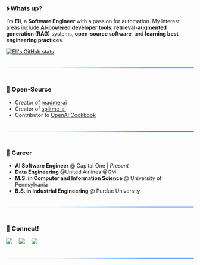 ### 🌀 Whats up?

I’m **Eli**, a **Software Engineer** with a passion for automation. My interest areas include **AI-powered developer tools**, **retrieval-augmented generation (RAG)** systems, **open-source software**, and **learning best engineering practices**.

[![Eli's GitHub stats](https://github-readme-stats.vercel.app/api?username=eli64s)](https://github.com/anuraghazra/github-readme-stats)

<div align="center">
  <img src="https://raw.githubusercontent.com/eli64s/eli64s/d866f2bb05b0fb1ade80d7b97524fa351fa58050/assets/svg/line.svg" alt="separator" width="100%" height="3px" style="margin: 20px 0;">
</div>

### 💠 Open-Source

- Creator of [readme-ai]
- Creator of [splitme-ai]
- Contributor to [OpenAI Cookbook][openai-cookbook]

<div align="center">
  <img src="https://raw.githubusercontent.com/eli64s/eli64s/d866f2bb05b0fb1ade80d7b97524fa351fa58050/assets/svg/line.svg" alt="separator" width="100%" height="3px" style="margin: 20px 0;">
</div>

### 🔷 Career

- **AI Software Engineer** @ Capital One | _Present_
- **Data Engineering** @United Airlines @GM
- **M.S. in Computer and Information Science** @ University of Pennsylvania
- **B.S. in Industrial Engineering** @ Purdue University

<div align="center">
  <img src="https://raw.githubusercontent.com/eli64s/eli64s/d866f2bb05b0fb1ade80d7b97524fa351fa58050/assets/svg/line.svg" alt="separator" width="100%" height="3px" style="margin: 20px 0;">
</div>

### 🔵 Connect!

[<img src="https://www.svgrepo.com/show/46214/email.svg" width="25"/>](mailto:egsalamie@gmail.com)&emsp;
[<img src="https://www.svgrepo.com/show/494209/linkedin.svg" width="25"/>](https://www.linkedin.com/in/salamieeli/)&emsp;
[<img src="https://simpleicons.org/icons/x.svg" width="25"/>](https://x.com/zerox_eli)&emsp;

<div align="center">
  <img src="https://raw.githubusercontent.com/eli64s/eli64s/d866f2bb05b0fb1ade80d7b97524fa351fa58050/assets/svg/line.svg" alt="separator" width="100%" height="3px" style="margin: 20px 0;">
</div>

<!-- REFERENCE LINKS -->
[readme-ai]: https://github.com/eli64s/readme-ai
[splitme-ai]: https://github.com/eli64s/splitme-ai
[openai-cookbook]: https://cookbook.openai.com/examples/code_search_using_embeddings

<!-- CONTACT ICONS -->
[gmail]: https://simpleicons.org/icons/gmail.svg
[linkedin]: https://www.svgrepo.com/show/494209/linkedin.svg
[x]: https://simpleicons.org/icons/x.svg

<!-- 
<div align="center">
  <img alt="Profile Header" src="/assets/svg/banner-dark.svg" width="100%">
</div>

<div align="center">
  <picture>
    <source media="(prefers-color-scheme: dark)" 
    srcset="https://raw.githubusercontent.com/eli64s/eli64s/b605f837433a26010f4ebda2853ce4f89ae0986b/banner.svg">
    <source media="(prefers-color-scheme: light)" 
    srcset="https://raw.githubusercontent.com/eli64s/eli64s/b605f837433a26010f4ebda2853ce4f89ae0986b/banner.svg">
    <img alt="Profile Header" 
    src="https://raw.githubusercontent.com/eli64s/eli64s/b605f837433a26010f4ebda2853ce4f89ae0986b/banner.svg" 
    width="100%">
  </picture>
</div> -->
